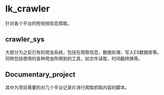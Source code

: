 # lk_crawler
 针对各个平台的短视频信息爬取。
## crawler_sys
大部分为之前已有的爬虫系统，包括在爬取信息，数据处理，写入ES数据库等。
同時包括使用的各种爬虫所用到的工具，如文件读取，时间戳转换等。
## Documentary_project
其中为项目需要的对几个平台记录片进行爬取抓取内容的脚本。